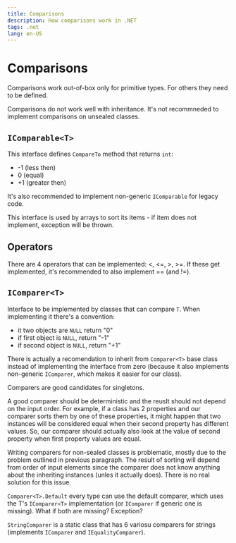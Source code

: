 ```yaml
---
title: Comparisons
description: How comparisons work in .NET
tags: .net
lang: en-US
---
```


# Comparisons

Comparisons work out-of-box only for primitive types. For others they need to be
defined.

Comparisons do not work well with inheritance. It's not recommneded to implement
comparisons on unsealed classes.

## `IComparable<T>`

This interface defines `CompareTo` method that returns `int`:
- -1 (less then)
- 0 (equal)
- +1 (greater then)

It's also recommended to implement non-generic `IComparable` for legacy code.

This interface is used by arrays to sort its items - if item does not implement,
exception will be thrown.

## Operators

There are 4 operators that can be implemented: <, <=, >, >=. If these get
implemented, it's recommended to also implement == (and !=).

## `IComparer<T>`

Interface to be implemented by classes that can compare `T`. When implementing
it there's a convention:
- it two objects are `NULL` return "0"
- if first object is `NULL`, return "-1"
- if second object is `NULL`, return "+1"

There is actually a recomendation to inherit from `Comparer<T>` base class
instead of implementing the interface from zero (because it also implements
non-generic `IComparer`, which makes it easier for our class).

Comparers are good candidates for singletons.

A good comparer should be deterministic and the reuslt should not depend on the
input order. For example, if a class has 2 properties and our comparer sorts
them by one of these properties, it might happen that two instances will be
considered equal when their second property has different values. So, our
comparer should actually also look at the value of second property when first
property values are equal.

Writing comparers for non-sealed classes is problematic, mostly due to the
problem outlined in previous paragraph. The result of sorting will depend from
order of input elements since the comparer does not know anything about the
inheriting instances (unles it actually does). There is no real solution for
this issue.

`Comparer<T>.Default` every type can use the default comparer, which uses the
T's `IComparer<T>` implementation (or `IComparer` if generic one is missing).
What if both are missing? Exception?

`StringComparer` is a static class that has 6 variosu comparers for strings
(implements `IComparer` and `IEqualityComparer`).
